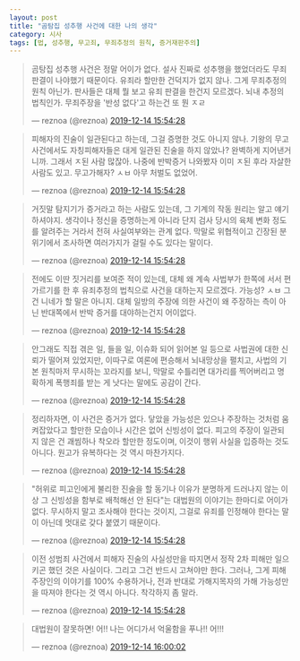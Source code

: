 ```yaml
---
layout: post
title: "곰탐집 성추행 사건에 대한 나의 생각"
category: 시사
tags: [법, 성추행, 무고죄, 무죄추정의 원칙, 증거재판주의]
---
```


<blockquote class="twitter-tweet tw-hide-thread"><p lang="ko" dir="ltr">곰탕집 성추행 사건은 정말 어이가 없다. 설사 진짜로 성추행을 했었더라도 무죄 판결이 나야했기 때문이다. 유죄라 할만한 건덕지가 없지 않나. 그게 무죄추정의 원칙 아닌가. 판사들은 대체 뭘 보고 유죄 판결을 한건지 모르겠다. 뇌내 추정의 법칙인가. 무죄주장을 &#39;반성 없다&#39;고 하는건 또 뭔 ㅈㄹ</p>&mdash; reznoa (@reznoa) <a href="https://twitter.com/reznoa/status/1205742835338641408?ref_src=twsrc%5Etfw">2019-12-14 15:54:28</a></blockquote>

<blockquote class="twitter-tweet tw-hide-thread"><p lang="ko" dir="ltr">피해자의 진술이 일관된다고 하는데, 그걸 증명한 것도 아니지 않나. 기왕의 무고사건에서도 자칭피해자들은 대게 일관된 진술을 하지 않았나? 완벽하게 지어낸거니까. 그래서 ㅈ된 사람 많잖아. 나중에 반박증거 나와봤자 이미 ㅈ된 후라 자살한 사람도 있고. 무고가해자? ㅅㅂ 아무 처벌도 없었어.</p>&mdash; reznoa (@reznoa) <a href="https://twitter.com/reznoa/status/1205742838153003009?ref_src=twsrc%5Etfw">2019-12-14 15:54:28</a></blockquote>

<blockquote class="twitter-tweet tw-hide-thread"><p lang="ko" dir="ltr">거짓말 탐지기가 증거라고 하는 사람도 있는데, 그 기계의 작동 원리는 알고 얘기하셔야지. 생각이나 정신을 증명하는게 아니라 단지 검사 당시의 육체 변화 정도를 알려주는 거라서 전혀 사실여부와는 관계 없다. 막말로 위협적이고 긴장된 분위기에서 조사하면 여러가지가 걸릴 수도 있다는 말이다.</p>&mdash; reznoa (@reznoa) <a href="https://twitter.com/reznoa/status/1205742840761831430?ref_src=twsrc%5Etfw">2019-12-14 15:54:28</a></blockquote>

<blockquote class="twitter-tweet tw-hide-thread"><p lang="ko" dir="ltr">전에도 이딴 짓거리를 보여준 적이 있는데, 대체 왜 계속 사법부가 한쪽에 서서 편가르기를 한 후 유죄추정의 법칙으로 사건을 대하는지 모르겠다. 가능성? ㅅㅂ 그건 니네가 할 말은 아니지. 대체 일방의 주장에 의한 사건이 왜 주장하는 측이 아닌 반대쪽에서 반박 증거를 대야하는건지 어이없다.</p>&mdash; reznoa (@reznoa) <a href="https://twitter.com/reznoa/status/1205742843811131392?ref_src=twsrc%5Etfw">2019-12-14 15:54:28</a></blockquote>

<blockquote class="twitter-tweet tw-hide-thread"><p lang="ko" dir="ltr">안그래도 직접 겪은 일, 들을 일, 이슈화 되어 읽어본 일 등으로 사법권에 대한 신뢰가 떨어져 있었지만, 이따구로 여론에 편승해서 뇌내망상을 펼치고, 사법의 기본 원칙마저 무시하는 꼬라지를 보니, 막말로 수틀리면 대가리를 찍어버리고 명확하게 폭행죄를 받는 게 낫다는 말에도 공감이 간다.</p>&mdash; reznoa (@reznoa) <a href="https://twitter.com/reznoa/status/1205742846478675970?ref_src=twsrc%5Etfw">2019-12-14 15:54:28</a></blockquote>

<blockquote class="twitter-tweet tw-hide-thread"><p lang="ko" dir="ltr">정리하자면, 이 사건은 증거가 없다. 닿았을 가능성은 있으나 주장하는 것처럼 움켜잡았다고 할만한 모습이나 시간은 없어 신빙성이 없다. 피고의 주장이 일관되지 않은 건 괘씸하나 착오라 할만한 정도이며, 이것이 행위 사실을 입증하는 것도 아니다. 원고가 유복하다는 것 역시 마찬가지다.</p>&mdash; reznoa (@reznoa) <a href="https://twitter.com/reznoa/status/1205742848873644032?ref_src=twsrc%5Etfw">2019-12-14 15:54:28</a></blockquote>

<blockquote class="twitter-tweet tw-hide-thread"><p lang="ko" dir="ltr">&quot;허위로 피고인에게 불리한 진술을 할 동기나 이유가 분명하게 드러나지 않는 이상 그 신빙성을 함부로 배척해선 안 된다&quot;는 대법원의 이야기는 한마디로 어이가 없다. 무시하지 말고 조사해야 한다는 것이지, 그걸로 유죄를 인정해야 한다는 말이 아닌데 멋대로 갖다 붙였기 때문이다.</p>&mdash; reznoa (@reznoa) <a href="https://twitter.com/reznoa/status/1205742851323121664?ref_src=twsrc%5Etfw">2019-12-14 15:54:28</a></blockquote>

<blockquote class="twitter-tweet tw-hide-thread"><p lang="ko" dir="ltr">이전 성범죄 사건에서 피해자 진술의 사실성만을 따지면서 정작 2차 피해만 일으키곤 했던 것은 사실이다. 그리고 그건 반드시 고쳐야만 한다. 그러나, 그게 피해주장인의 이야기를 100% 수용하거나, 전과 반대로 가해지목자의 가해 가능성만을 따져야 한다는 것 역시 아니다. 착각하지 좀 말라.</p>&mdash; reznoa (@reznoa) <a href="https://twitter.com/reznoa/status/1205742853772546050?ref_src=twsrc%5Etfw">2019-12-14 15:54:28</a></blockquote>

<blockquote class="twitter-tweet tw-hide-thread"><p lang="ko" dir="ltr">대법원이 잘못하면! 어!! 나는 어디가서 억울함을 푸나!! 어!!!</p>&mdash; reznoa (@reznoa) <a href="https://twitter.com/reznoa/status/1205744237980971014?ref_src=twsrc%5Etfw">2019-12-14 16:00:02</a></blockquote>

<script async src="https://platform.twitter.com/widgets.js" charset="utf-8"></script>
